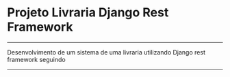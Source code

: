 # Projeto Livraria Django Rest Framework

---
Desenvolvimento de um sistema de uma livraria utilizando Django rest framework seguindo




---

